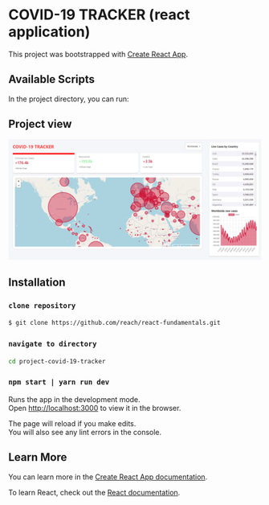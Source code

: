 # COVID-19 TRACKER (react application)

This project was bootstrapped with [Create React App](https://github.com/facebook/create-react-app).

## Available Scripts

In the project directory, you can run:


## Project view
![Website preview](https://github.com/iamnikhilpal/project-covid-19-tracker/blob/master/public/website-thumbnail.png)


## Installation

### `clone repository`
```sh
$ git clone https://github.com/reach/react-fundamentals.git
```

### `navigate to directory`
```sh
cd project-covid-19-tracker
```

### `npm start | yarn run dev`

Runs the app in the development mode.\
Open [http://localhost:3000](http://localhost:3000) to view it in the browser.

The page will reload if you make edits.\
You will also see any lint errors in the console.

## Learn More

You can learn more in the [Create React App documentation](https://facebook.github.io/create-react-app/docs/getting-started).

To learn React, check out the [React documentation](https://reactjs.org/).

